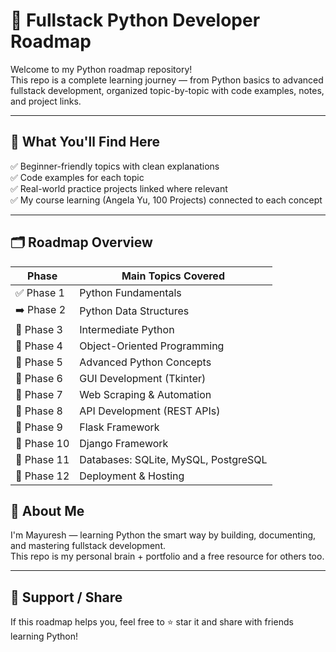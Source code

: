 # 🐍 Fullstack Python Developer Roadmap

Welcome to my Python roadmap repository!  
This repo is a complete learning journey — from Python basics to advanced fullstack development, organized topic-by-topic with code examples, notes, and project links.

---

## 🚀 What You'll Find Here

✅ Beginner-friendly topics with clean explanations  
✅ Code examples for each topic  
✅ Real-world practice projects linked where relevant  
✅ My course learning (Angela Yu, 100 Projects) connected to each concept

---

## 🗂️ Roadmap Overview

| Phase | Main Topics Covered |
|-------|---------------------|
| ✅ Phase 1 | Python Fundamentals |
| ➡️ Phase 2 | Python Data Structures |
| 🔄 Phase 3 | Intermediate Python |
| 🔄 Phase 4 | Object-Oriented Programming |
| 🔄 Phase 5 | Advanced Python Concepts |
| 🔄 Phase 6 | GUI Development (Tkinter) |
| 🔄 Phase 7 | Web Scraping & Automation |
| 🔄 Phase 8 | API Development (REST APIs) |
| 🔄 Phase 9 | Flask Framework |
| 🔄 Phase 10 | Django Framework |
| 🔄 Phase 11 | Databases: SQLite, MySQL, PostgreSQL |
| 🔄 Phase 12 | Deployment & Hosting |



## 💼 About Me

I'm Mayuresh — learning Python the smart way by building, documenting, and mastering fullstack development.  
This repo is my personal brain + portfolio and a free resource for others too.

---

## 🌟 Support / Share

If this roadmap helps you, feel free to ⭐ star it and share with friends learning Python!


